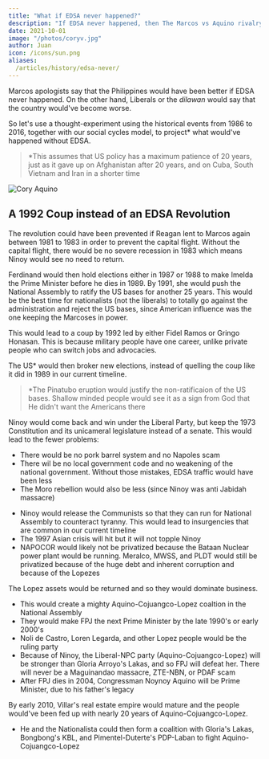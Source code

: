 ```yaml
---
title: "What if EDSA never happened?"
description: "If EDSA never happened, then The Marcos vs Aquino rivalry would be replaced by Dutertes vs Lopezes (Poe, Aquino)"
date: 2021-10-01
image: "/photos/coryv.jpg"
author: Juan
icon: /icons/sun.png 
aliases:
  /articles/history/edsa-never/
---
```


<!-- linkb: "articles/infrastructure/edsa-traffic"
linkbtext: "EDSA traffic"
linkf: "articles/metaphysics/democracy-is-bad"
linkftext: "Democracyis bad"
--- -->

Marcos apologists say that the Philippines would have been better if EDSA never happened. On the other hand, Liberals or the *dilawan* would say that the country would've become worse.

So let's use a thought-experiment using the historical events from 1986 to 2016, together with our social cycles model, to project* what would've happened without EDSA.

> *This assumes that US policy has a maximum patience of 20 years, just as it gave up on Afghanistan after 20 years, and on Cuba, South Vietnam and Iran in a shorter time 

![Cory Aquino](https://sorasystem.sirv.com/photos/mh/coryv.jpg)


## A 1992 Coup instead of an EDSA Revolution

The revolution could have been prevented if Reagan lent to Marcos again between 1981 to 1983 in order to prevent the capital flight. Without the capital flight, there would be no severe recession in 1983 which means Ninoy would see no need to return. 

Ferdinand would then hold elections either in 1987 or 1988 to make Imelda the Prime Minister before he dies in 1989. By 1991, she would push the National Assembly to ratify the US bases for another 25 years. This would be the best time for nationalists (not the liberals) to totally go against the administration and reject the US bases, since American influence was the one keeping the Marcoses in power. 

This would lead to a coup by 1992 led by either Fidel Ramos or Gringo Honasan. This is because military people have one career, unlike private people who can switch jobs and advocacies.  

The US* would then broker new elections, instead of quelling the coup like it did in 1989 in our current timeline.  

> *The Pinatubo eruption would justify the non-ratificaion of the US bases. Shallow minded people would see it as a sign from God that He didn't want the Americans there

Ninoy would come back and win under the Liberal Party, but keep the 1973 Constitution and its unicameral legislature instead of a senate<!-- especially since he had more popular support than his wife Cory -->. This would lead to the fewer problems:

- There would be no pork barrel system and no Napoles scam
- There wil be no local government code and no weakening of the national government. Without those mistakes, EDSA traffic would have been less
- The Moro rebellion would also be less (since Ninoy was anti Jabidah massacre)
<!-- insurgency would end or be so insignificant because the military would not release Communists that were caught during Marcos' time -->
- Ninoy would release the Communists so that they can run for National Assembly to counteract tyranny. This would lead to insurgencies that are common in our current timeline
- The 1997 Asian crisis will hit but it will not topple Ninoy <!-- because it would be much better than Imelda's rule --> 
- NAPOCOR would likely not be privatized because the Bataan Nuclear power plant would be running. Meralco, MWSS, and PLDT would still be privatized because of the huge debt and inherent corruption and because of the Lopezes

The Lopez assets would be returned and so they would dominate business. 
- This would create a mighty Aquino-Cojuangco-Lopez coaltion in the National Assembly
- They would make FPJ the next Prime Minister by the late 1990's or early 2000's
- Noli de Castro, Loren Legarda, and other Lopez people would be the ruling party 
- Because of Ninoy, the Liberal-NPC party (Aquino-Cojuangco-Lopez) will be stronger than Gloria Arroyo's Lakas, and so FPJ will defeat her. There will never be a Maguinandao massacre, ZTE-NBN, or PDAF scam
- After FPJ dies in 2004, Congressman Noynoy Aquino will be Prime Minister, due to his father's legacy

<!-- - The Aquino-Cojuangco-Lopez would only be challenged by the Villars, so the 2000's would be the start of Villars vs Lopezes, as Nationalista vs Liberals. This is similar to the Nationalist Marcoses vs the Liberal Aquinos. -->

By early 2010, Villar's real estate empire would mature and the people would've been fed up with nearly 20 years of  Aquino-Cojuangco-Lopez. 
- He and the Nationalista could then form a coalition with Gloria's Lakas, Bongbong's KBL, and Pimentel-Duterte's PDP-Laban to fight Aquino-Cojuangco-Lopez

<!-- Poe + Noynoy, and  Arroyo (the Central Luzon feudal lords)
 -->
<!--  The years 2020-2030 will explain why  -->